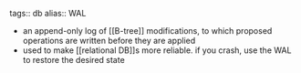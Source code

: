 tags:: db
alias:: WAL

- an append-only log of [[B-tree]] modifications, to which proposed operations are written before they are applied
- used to make [[relational DB]]s more reliable. if you crash, use the WAL to restore the desired state